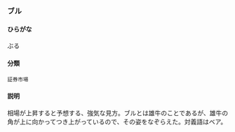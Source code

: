 <div style="display:none;">

## [あ行](securities-terms?id=あ行)
## [か行](securities-terms?id=か行)
## [さ行](securities-terms?id=さ行)
## [た行](securities-terms?id=た行)
## [な行](securities-terms?id=な行)
## [は行](securities-terms?id=は行)

</div>

### ブル

#### ひらがな

ぶる

#### 分類

`証券市場`

#### 説明

相場が上昇すると予想する、強気な見方。ブルとは雄牛のことであるが、雄牛の角が上に向かってつき上がっているので、その姿をなぞらえた。対義語はベア。

<div style="display:none;">

## [ま行](securities-terms?id=ま行)
## [や行](securities-terms?id=や行)
## [ら行](securities-terms?id=ら行)
## [わ行](securities-terms?id=わ行)
## [英数字・記号](securities-terms?id=英数字・記号)

</div>

